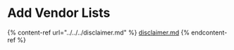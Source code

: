 # Add Vendor Lists

{% content-ref url="../../../disclaimer.md" %}
[disclaimer.md](../../../disclaimer.md)
{% endcontent-ref %}
